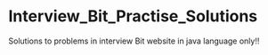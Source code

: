 # Interview_Bit_Practise_Solutions

Solutions to problems in interview Bit website in java language only!!
